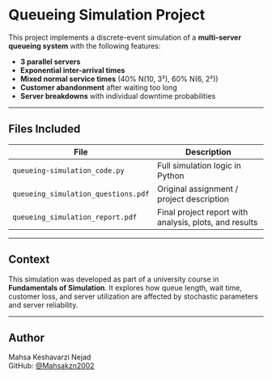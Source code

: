 # Queueing Simulation Project

This project implements a discrete-event simulation of a **multi-server queueing system** with the following features:

- **3 parallel servers**
- **Exponential inter-arrival times**
- **Mixed normal service times** (40% N(10, 3²), 60% N(6, 2²))
- **Customer abandonment** after waiting too long
- **Server breakdowns** with individual downtime probabilities

---

## Files Included

| File | Description |
|------|-------------|
| `queueing-simulation_code.py` | Full simulation logic in Python |
| `queueing_simulation_questions.pdf` | Original assignment / project description |
| `queueing_simulation_report.pdf` | Final project report with analysis, plots, and results |

---

## Context

This simulation was developed as part of a university course in **Fundamentals of Simulation**. It explores how queue length, wait time, customer loss, and server utilization are affected by stochastic parameters and server reliability.

---

## Author

Mahsa Keshavarzi Nejad  
GitHub: [@Mahsakzn2002](https://github.com/Mahsakzn2002)
